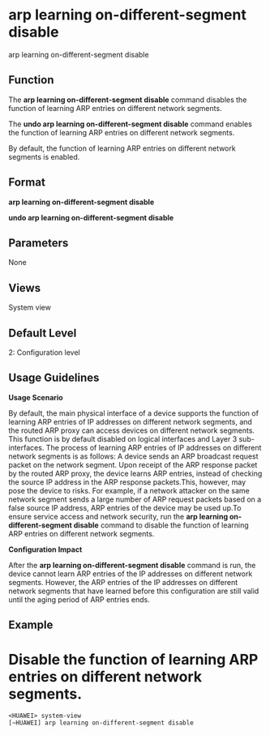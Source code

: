 arp learning on-different-segment disable
=========================================

arp learning on-different-segment disable

Function
--------



The **arp learning on-different-segment disable** command disables the function of learning ARP entries on different network segments.

The **undo arp learning on-different-segment disable** command enables the function of learning ARP entries on different network segments.



By default, the function of learning ARP entries on different network segments is enabled.


Format
------

**arp learning on-different-segment disable**

**undo arp learning on-different-segment disable**


Parameters
----------

None

Views
-----

System view


Default Level
-------------

2: Configuration level


Usage Guidelines
----------------

**Usage Scenario**



By default, the main physical interface of a device supports the function of learning ARP entries of IP addresses on different network segments, and the routed ARP proxy can access devices on different network segments. This function is by default disabled on logical interfaces and Layer 3 sub-interfaces. The process of learning ARP entries of IP addresses on different network segments is as follows: A device sends an ARP broadcast request packet on the network segment. Upon receipt of the ARP response packet by the routed ARP proxy, the device learns ARP entries, instead of checking the source IP address in the ARP response packets.This, however, may pose the device to risks. For example, if a network attacker on the same network segment sends a large number of ARP request packets based on a false source IP address, ARP entries of the device may be used up.To ensure service access and network security, run the **arp learning on-different-segment disable** command to disable the function of learning ARP entries on different network segments.



**Configuration Impact**



After the **arp learning on-different-segment disable** command is run, the device cannot learn ARP entries of the IP addresses on different network segments. However, the ARP entries of the IP addresses on different network segments that have learned before this configuration are still valid until the aging period of ARP entries ends.




Example
-------

# Disable the function of learning ARP entries on different network segments.
```
<HUAWEI> system-view
[~HUAWEI] arp learning on-different-segment disable

```
